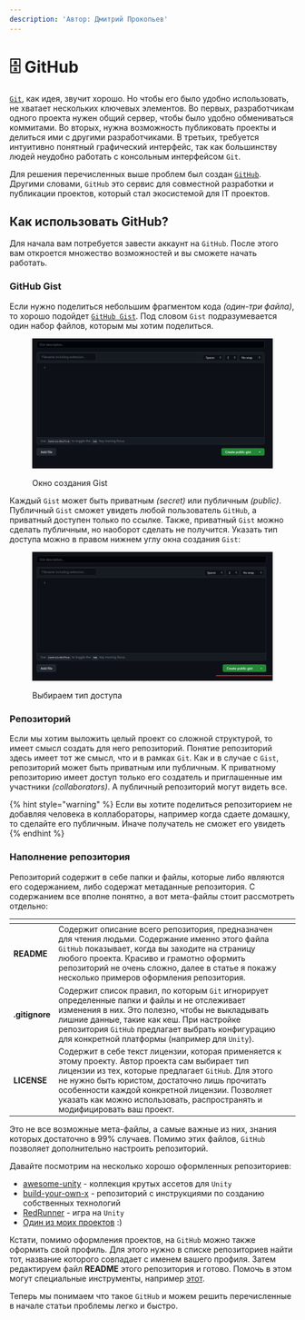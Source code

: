 ```yaml
---
description: 'Автор: Дмитрий Прокопьев'
---
```


# 🗄️ GitHub

[`Git`](https://ijunior-knowledge-base.gitbook.io/baza-znanii-yayunior/git-i-github/git), как идея, звучит хорошо. Но чтобы его было удобно использовать, не хватает нескольких ключевых элементов. Во первых, разработчикам одного проекта нужен общий сервер, чтобы было удобно обмениваться коммитами. Во вторых, нужна возможность публиковать проекты и делиться ими с другими разработчиками. В третьих, требуется интуитивно понятный графический интерфейс, так как большинству людей неудобно работать с консольным интерфейсом `Git`.&#x20;

Для решения перечисленных выше проблем был создан [`GitHub`](https://github.com/). Другими словами, `GitHub` это сервис для совместной разработки и публикации проектов, который стал экосистемой для IT проектов.&#x20;

## Как использовать GitHub?

Для начала вам потребуется завести аккаунт на `GitHub`. После этого вам откроется множество возможностей и вы сможете начать работать.

### GitHub Gist

Если нужно поделиться небольшим фрагментом кода _(один-три файла)_, то хорошо подойдет [`GitHub Gist`](https://gist.github.com/). Под словом `Gist` подразумевается один набор файлов, которым мы хотим поделиться.

<figure><img src="../.gitbook/assets/Снимок экрана 2024-01-13 130428.png" alt=""><figcaption><p>Окно создания Gist</p></figcaption></figure>

Каждый `Gist` может быть приватным _(secret)_ или публичным _(public)_. Публичный `Gist` сможет увидеть любой пользователь `GitHub`, а приватный доступен только по ссылке. Также, приватный `Gist` можно сделать публичным, но наоборот сделать не получится. Указать тип доступа можно в правом нижнем углу окна создания `Gist`:

<figure><img src="../.gitbook/assets/Снимок экрана 2024-01-13 130521.png" alt=""><figcaption><p>Выбираем тип доступа</p></figcaption></figure>

### Репозиторий

Если мы хотим выложить целый проект со сложной структурой, то имеет смысл создать для него репозиторий. Понятие репозиторий здесь имеет тот же смысл, что и в рамках `Git`. Как и в случае с `Gist`, репозиторий может быть приватным или публичным. К приватному репозиторию имеет доступ только его создатель и приглашенные им участники _(collaborators)_. А публичный репозиторий могут видеть все.

{% hint style="warning" %}
Если вы хотите поделиться репозиторием не добавляя человека в коллабораторы, например когда сдаете домашку, то сделайте его публичным. Иначе получатель не сможет его увидеть
{% endhint %}

### Наполнение репозитория

Репозиторий содержит в себе папки и файлы, которые либо являются его содержанием, либо содержат метаданные репозитория. С содержанием все вполне понятно, а вот мета-файлы стоит рассмотреть отдельно:

<table data-view="cards"><thead><tr><th></th><th></th><th></th></tr></thead><tbody><tr><td><strong>README</strong></td><td>Содержит описание всего репозитория, предназначен для чтения людьми. Содержание именно этого файла <code>GitHub</code> показывает, когда вы заходите на страницу любого проекта. Красиво и грамотно оформить репозиторий не очень сложно, далее в статье я покажу несколько примеров оформления репозитория.</td><td></td></tr><tr><td><strong>.gitignore</strong></td><td>Содержит список правил, по которым <code>Git</code> игнорирует определенные папки и файлы и не отслеживает изменения в них. Это полезно, чтобы не выкладывать лишние данные, такие как кеш. При настройке репозитория <code>GitHub</code> предлагает выбрать конфигурацию для конкретной платформы (например для <code>Unity</code>).</td><td></td></tr><tr><td><strong>LICENSE</strong></td><td>Содержит в себе текст лицензии, которая применяется к этому проекту. Автор проекта сам выбирает тип лицензии из тех, которые предлагает <code>GitHub</code>. Для этого не нужно быть юристом, достаточно лишь прочитать особенности каждой конкретной лицензии. Позволяет указать как можно использовать, распространять и модифицировать ваш проект. </td><td></td></tr></tbody></table>

Это не все возможные мета-файлы, а самые важные из них, знания которых достаточно в 99% случаев. Помимо этих файлов, `GitHub` позволяет дополнительно настроить репозиторий.

Давайте посмотрим на несколько хорошо оформленных репозиториев:

* [awesome-unity](https://github.com/RyanNielson/awesome-unity) - коллекция крутых ассетов для `Unity`
* [build-your-own-x](https://github.com/codecrafters-io/build-your-own-x) - репозиторий с инструкциями по созданию собственных технологий
* [RedRunner](https://github.ink/BayatGames/RedRunner) - игра на `Unity`
* [Один из моих проектов](https://github.com/DmitriyProkopyev/Ghost-Guard) :)

Кстати, помимо оформления проектов, на `GitHub` можно также оформить свой профиль. Для этого нужно в списке репозиториев найти тот, название которого совпадает с именем вашего профиля. Затем редактируем файл **README** этого репозитория и готово. Помочь в этом могут специальные инструменты, например [этот](https://github.com/jstrieb/github-stats).

Теперь мы понимаем что такое `GitHub` и можем решить перечисленные в начале статьи проблемы легко и быстро.
